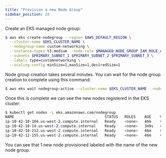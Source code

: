 ```yaml
---
title: "Provision a new Node Group"
sidebar_position: 20
---
```


Create an EKS managed node group:

```bash
$ aws eks create-nodegroup --region $AWS_DEFAULT_REGION \
  --cluster-name $EKS_CLUSTER_NAME \
  --nodegroup-name custom-networking \
  --instance-types t3.medium --node-role $MANAGED_NODE_GROUP_IAM_ROLE_ARN \
  --subnets $PRIMARY_SUBNET_1 $PRIMARY_SUBNET_2 $PRIMARY_SUBNET_3 \
  --labels type=customnetworking \
  --scaling-config minSize=1,maxSize=1,desiredSize=1
```

Node group creation takes several minutes. You can wait for the node group creation to complete using this command:

```bash timeout=300
$ aws eks wait nodegroup-active --cluster-name $EKS_CLUSTER_NAME --nodegroup-name custom-networking
```

Once this is complete we can see the new nodes registered in the EKS cluster:

```bash
$ kubectl get nodes -L eks.amazonaws.com/nodegroup
NAME                                         STATUS   ROLES    AGE    VERSION               NODEGROUP
ip-10-42-10-104.us-west-2.compute.internal   Ready    <none>   46m    v1.23.9-eks-ba74326   managed-system-2022111302580566270000001d
ip-10-42-10-14.us-west-2.compute.internal    Ready    <none>   3m9s   v1.23.9-eks-ba74326   custom-networking
ip-10-42-10-212.us-west-2.compute.internal   Ready    <none>   46m    v1.23.9-eks-ba74326   managed-ondemand-2022111302580566000000001b
ip-10-42-12-155.us-west-2.compute.internal   Ready    <none>   46m    v1.23.9-eks-ba74326   managed-ondemand-2022111302580566000000001b
```

You can see that 1 new node provisioned labeled with the name of the new node group.

